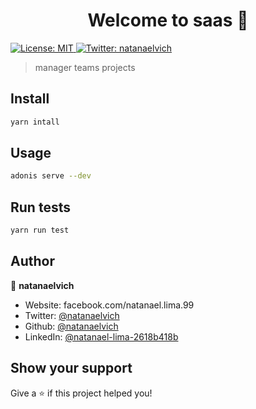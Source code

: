 <h1 align="center">Welcome to saas 👋</h1>
<p>
  <a href="#" target="_blank">
    <img alt="License: MIT" src="https://img.shields.io/badge/License-MIT-yellow.svg" />
  </a>
  <a href="https://twitter.com/natanaelvich" target="_blank">
    <img alt="Twitter: natanaelvich" src="https://img.shields.io/twitter/follow/natanaelvich.svg?style=social" />
  </a>
</p>

> manager teams projects

## Install

```sh
yarn intall
```

## Usage

```sh
adonis serve --dev
```

## Run tests

```sh
yarn run test
```

## Author

👤 **natanaelvich**

* Website: facebook.com/natanael.lima.99
* Twitter: [@natanaelvich](https://twitter.com/natanaelvich)
* Github: [@natanaelvich](https://github.com/natanaelvich)
* LinkedIn: [@natanael-lima-2618b418b](https://linkedin.com/in/natanael-lima-2618b418b)

## Show your support

Give a ⭐️ if this project helped you!
